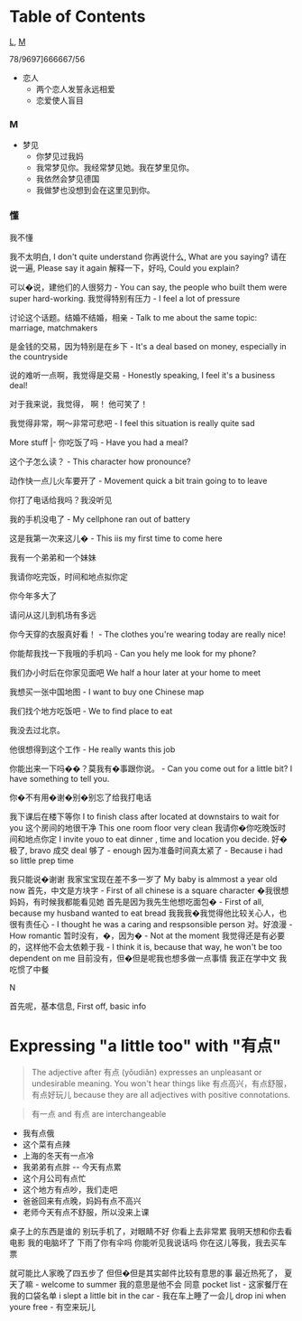 <meta charset=utf-8>

# Table of Contents

[L](#L), [M](#M)


78/9697]666667/56

- 恋人
	- 两个恋人发誓永远相爱
	- 恋爱使人盲目

###  <a name='M'>M</a>

- 梦见
	- 你梦见过我妈
	- 我常梦见你。我经常梦见她。我在梦里见你。
	- 我依然会梦见德国
	- 我做梦也没想到会在这里见到你。

### 懂

我不懂

 我不太明白, I don't quite understand 你再说什么, What are you saying? 请在说一遍, Please say it again 解释一下，好吗, Could you explain?

可以�说，建他们的人很努力 - You can say, the people who built them were super hard-working. 我觉得特别有压力 - I feel a lot of pressure

讨论这个话题。结婚不结婚，相亲 - Talk to me about the same topic: marriage, matchmakers

是金钱的交易，因为特别是在乡下 - It's a deal based on money, especially in the countryside

说的难听一点啊，我觉得是交易 - Honestly speaking, I feel it's a business deal!

对于我来说，我觉得， 啊！ 他可笑了！

我觉得非常，啊～非常可悲吧 - I feel this situation is really quite sad

More stuff
|-
你吃饭了吗 - Have you had a meal?

这个子怎么读？ - This character how pronounce?

动作快一点儿火车要开了 - Movement quick a bit train going to to leave

你打了电话给我吗？我没听见

我的手机没电了 - My cellphone ran out of battery

这是我第一次来这儿� - This iis my first time to come here

我有一个弟弟和一个妹妹

我请你吃完饭，时间和地点拟你定

你今年多大了

请问从这儿到机场有多远

你今天穿的衣服真好看！ - The clothes you're wearing today are really nice!

你能帮我找一下我哦的手机吗 - Can you hely me look for my phone?

我们办小时后在你家见面吧 We half a hour later at your home to meet

我想买一张中国地图 - I want to buy one Chinese map

我们找个地方吃饭吧 - We to find place to eat

我没去过北京。

他很想得到这个工作 - He really wants this job

你能出来一下吗��？莫我有�事跟你说。 - Can you come out for a little bit? I have something to tell you.

你�不有用�谢�别�别忘了给我打电话

我下课后在楼下等你 I to finish class after located at downstairs to wait for you 这个房间的地很干净 This one room floor very clean 我请你�你吃晚饭时间和地点你定 I invite youo to eat dinner , time and location you decide. 好�极了, bravo 成交 deal 够了 - enough 因为准备时间真太紧了 - Because i had so little prep time

我只能说�谢谢 我家宝宝现在差不多一岁了 My baby is almmost a year old now 首先，中文是方块字 - First of all chinese is a square character �我很想妈妈，有时候我都能看见她 首先是因为我先生他想吃面包� - First of all, because my husband wanted to eat bread 我我我�我觉得他比较关心人，也很有责任心 - I thought he was a caring and respsonsible person 对。好浪漫 - How romantic 暂时没有，�，因为� - Not at the moment 我觉得还是有必要的，这样他不会太依赖于我 - I think it is, because that way, he won't be too dependent on me 目前没有，但�但是呢我也想多做一点事情 我正在学中文 我吃惯了中餐

N

首先呢，基本信息, First off, basic info


# Expressing "a little too" with "有点"

> The adjective after 有点 (yǒudiǎn) expresses an unpleasant or undesirable meaning. You won't hear things like 有点高兴，有点舒服，有点好玩儿 because they are all adjectives with positive connotations.

> 有一点 and 有点 are interchangeable

- 我有点俄
- 这个菜有点辣
- 上海的冬天有一点冷
- 我弟弟有点胖
-- 今天有点累
- 这个月公司有点忙
- 这个地方有点吵，我们走吧
- 爸爸回来有点晚，妈妈有点不高兴
- 老师今天有点不舒服，所以没来上课

桌子上的东西是谁的 别玩手机了，对眼睛不好 你看上去非常累 我明天想和你去看电影 我的电脑坏了 下雨了你有伞吗 你能听见我说话吗 你在这儿等我，我去买车票

就可能比人家晚了四五步了 但但�但是其实邮件比较有意思的事 最近热死了， 夏天了嘛 - welcome to summer 我的意思是他不会 同意 pocket list - 这家餐厅在我的口袋名单 i slept a little bit in the car - 我在车上睡了一会儿 drop ini when youre free - 有空来玩儿
